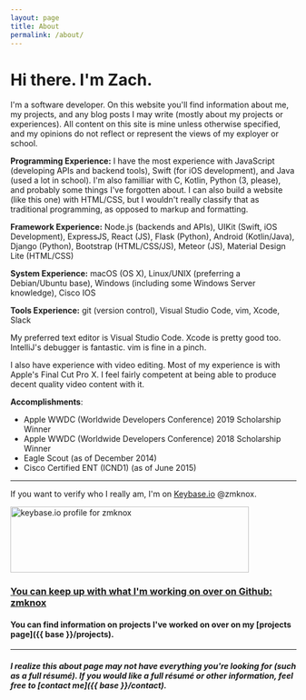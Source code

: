 ```yaml
---
layout: page
title: About
permalink: /about/
---
```


# Hi there. I'm Zach.

I'm a software developer. On this website you'll find information about me,
my projects, and any blog posts I may write (mostly about my projects or experiences).
All content on this site is mine unless otherwise specified, and my opinions do not reflect
or represent the views of my exployer or school.

**Programming Experience:** I have the most experience with JavaScript
(developing APIs and backend tools), Swift (for iOS development), and Java (used a lot in school).  I'm also familliar with C, Kotlin, Python (3, please), and probably some things I've forgotten about. I can also build a website (like this one) with HTML/CSS, but I wouldn't really classify that as traditional programming, as opposed to markup and formatting.

**Framework Experience:** Node.js (backends and APIs), UIKit (Swift, iOS Development), ExpressJS, React (JS), Flask (Python), Android (Kotlin/Java), Django (Python), Bootstrap (HTML/CSS/JS), Meteor (JS), Material Design Lite (HTML/CSS)

**System Experience:** macOS (OS X), Linux/UNIX (preferring a Debian/Ubuntu base), Windows (including some Windows Server knowledge), Cisco IOS

**Tools Experience:** git (version control), Visual Studio Code, vim, Xcode, Slack

My preferred text editor is Visual Studio Code. Xcode is pretty good too. IntelliJ's debugger is fantastic. vim is fine in a pinch.

I also have experience with video editing. Most of my experience is with Apple's Final Cut Pro X.
I feel fairly competent at being able to produce decent quality video content with it.

**Accomplishments**:
-   Apple WWDC (Worldwide Developers Conference) 2019 Scholarship Winner
-   Apple WWDC (Worldwide Developers Conference) 2018 Scholarship Winner
-   Eagle Scout (as of December 2014)
-   Cisco Certified ENT (ICND1) (as of June 2015)

---------------------------

If you want to verify who I really am, I'm on [Keybase.io](https://keybase.io/) @zmknox.

<a href="https://keybase.io/zmknox"><img src="https://keybase.onlineth.com/zmknox.png?theme=dark" width="420" height="116" alt="keybase.io profile for zmknox"></a>

### [You can keep up with what I'm working on over on Github: <i class="fab fa-github"></i> zmknox](https://github.com/zmknox)

#### You can find information on projects I've worked on over on my [projects page]({{ base }}/projects).

---------------------------

##### I realize this about page may not have everything you're looking for (such as a full résumé). If you would like a full résumé or other information, feel free to [contact me]({{ base }}/contact).

